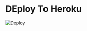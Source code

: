 # DEploy To Heroku
[![Deploy](https://www.herokucdn.com/deploy/button.svg)](https://heroku.com/deploy?template=https://github.com/Unk980929/Bot-Completo)
